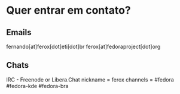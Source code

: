 # Quer entrar em contato?

## Emails
fernando[at]ferox[dot]eti[dot]br
ferox[at]fedoraproject[dot]org<br/>

## Chats
IRC - Freenode or Libera.Chat
nickname = ferox
channels = #fedora #fedora-kde #fedora-bra